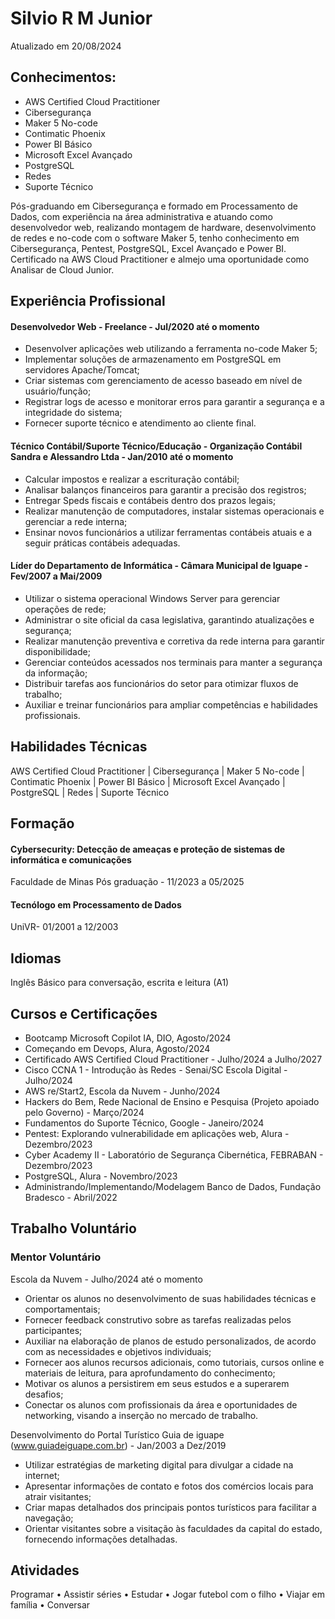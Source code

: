 # Silvio R M Junior
Atualizado em 20/08/2024

## Conhecimentos:
* AWS Certified Cloud Practitioner 
* Cibersegurança 
* Maker 5 No-code
* Contimatic Phoenix
* Power BI Básico
* Microsoft Excel Avançado
* PostgreSQL
* Redes
* Suporte Técnico

Pós-graduando em Cibersegurança e formado em Processamento de Dados, com experiência na área administrativa e atuando como desenvolvedor web, realizando montagem de hardware, desenvolvimento de redes e no-code com o software Maker 5, tenho conhecimento em Cibersegurança, Pentest, PostgreSQL, Excel Avançado e Power BI. Certificado na AWS Cloud Practitioner e almejo uma oportunidade como Analisar de Cloud Junior.

## Experiência Profissional
#### Desenvolvedor Web - Freelance - Jul/2020 até o momento
* Desenvolver aplicações web utilizando a ferramenta no-code Maker 5;
* Implementar soluções de armazenamento em PostgreSQL em servidores Apache/Tomcat;
* Criar sistemas com gerenciamento de acesso baseado em nível de usuário/função;
* Registrar logs de acesso e monitorar erros para garantir a segurança e a integridade do sistema;
* Fornecer suporte técnico e atendimento ao cliente final.

#### Técnico Contábil/Suporte Técnico/Educação - Organização Contábil Sandra e Alessandro Ltda - Jan/2010 até o momento
* Calcular impostos e realizar a escrituração contábil;
* Analisar balanços financeiros para garantir a precisão dos registros;
* Entregar Speds fiscais e contábeis dentro dos prazos legais;
* Realizar manutenção de computadores, instalar sistemas operacionais e gerenciar a rede interna;
* Ensinar novos funcionários a utilizar ferramentas contábeis atuais e a seguir práticas contábeis adequadas.

#### Líder do Departamento de Informática - Câmara Municipal de Iguape - Fev/2007 a Mai/2009
* Utilizar o sistema operacional Windows Server para gerenciar operações de rede;
* Administrar o site oficial da casa legislativa, garantindo atualizações e segurança;
* Realizar manutenção preventiva e corretiva da rede interna para garantir disponibilidade;
* Gerenciar conteúdos acessados nos terminais para manter a segurança da informação;
* Distribuir tarefas aos funcionários do setor para otimizar fluxos de trabalho;
* Auxiliar e treinar funcionários para ampliar competências e habilidades profissionais.

## Habilidades Técnicas
AWS Certified Cloud Practitioner | Cibersegurança | Maker 5 No-code | Contimatic Phoenix | Power BI Básico | Microsoft Excel Avançado | PostgreSQL | Redes | Suporte Técnico

## Formação
#### Cybersecurity: Detecção de ameaças e proteção de sistemas de informática e comunicações
Faculdade de Minas Pós graduação - 11/2023 a 05/2025

#### Tecnólogo em Processamento de Dados
UniVR- 01/2001 a 12/2003

## Idiomas
Inglês Básico para conversação, escrita e leitura (A1)

## Cursos e Certificações

* Bootcamp Microsoft Copilot IA, DIO, Agosto/2024
* Começando em Devops, Alura, Agosto/2024
* Certificado AWS Certified Cloud Practitioner - Julho/2024 a Julho/2027
* Cisco CCNA 1 - Introdução às Redes - Senai/SC Escola Digital - Julho/2024
* AWS re/Start2, Escola da Nuvem - Junho/2024
* Hackers do Bem, Rede Nacional de Ensino e Pesquisa (Projeto apoiado pelo Governo) - Março/2024
* Fundamentos do Suporte Técnico, Google - Janeiro/2024
* Pentest: Explorando vulnerabilidade em aplicações web, Alura - Dezembro/2023
* Cyber Academy II - Laboratório de Segurança Cibernética, FEBRABAN - Dezembro/2023
* PostgreSQL, Alura - Novembro/2023
* Administrando/Implementando/Modelagem Banco de Dados, Fundação Bradesco - Abril/2022

## Trabalho Voluntário
### Mentor Voluntário
Escola da Nuvem - Julho/2024 até o momento
* Orientar os alunos no desenvolvimento de suas habilidades técnicas e comportamentais;
* Fornecer feedback construtivo sobre as tarefas realizadas pelos participantes;
* Auxiliar na elaboração de planos de estudo personalizados, de acordo com as necessidades e objetivos individuais;
* Fornecer aos alunos recursos adicionais, como tutoriais, cursos online e materiais de leitura, para
aprofundamento do conhecimento;
* Motivar os alunos a persistirem em seus estudos e a superarem desafios;
* Conectar os alunos com profissionais da área e oportunidades de networking, visando a inserção no mercado de trabalho.

Desenvolvimento do Portal Turístico
Guia de iguape (www.guiadeiguape.com.br) - Jan/2003 a Dez/2019
* Utilizar estratégias de marketing digital para divulgar a cidade na internet;
* Apresentar informações de contato e fotos dos comércios locais para atrair visitantes;
* Criar mapas detalhados dos principais pontos turísticos para facilitar a navegação;
* Orientar visitantes sobre a visitação às faculdades da capital do estado, fornecendo informações detalhadas.

## Atividades
Programar • Assistir séries • Estudar • Jogar futebol com o filho • Viajar em família • Conversar
